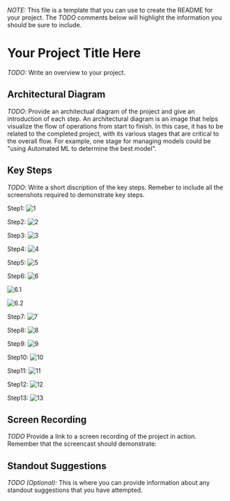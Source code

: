 *NOTE:* This file is a template that you can use to create the README for your project. The *TODO* comments below will highlight the information you should be sure to include.


# Your Project Title Here

*TODO:* Write an overview to your project.

## Architectural Diagram
*TODO*: Provide an architectual diagram of the project and give an introduction of each step. An architectural diagram is an image that helps visualize the flow of operations from start to finish. In this case, it has to be related to the completed project, with its various stages that are critical to the overall flow. For example, one stage for managing models could be "using Automated ML to determine the best model". 

## Key Steps
*TODO*: Write a short discription of the key steps. Remeber to include all the screenshots required to demonstrate key steps. 

Step1:
![1](https://github.com/auravila/DataScience-Project2/blob/master/Screenshots/1-RegisteredDataset.png)

Step2:
![2](https://github.com/auravila/DataScience-Project2/blob/master/Screenshots/2-ExperimentCompleted.jpeg)

Step3:
![3](https://github.com/auravila/DataScience-Project2/blob/master/Screenshots/3-BestModel.jpeg)

Step4:
![4](https://github.com/auravila/DataScience-Project2/blob/master/Screenshots/4-InsightsEnabled.jpeg)

Step5:
![5](https://github.com/auravila/DataScience-Project2/blob/master/Screenshots/5-logs_py.jpeg)

Step6:
![6](https://github.com/auravila/DataScience-Project2/blob/master/Screenshots/6.1-Swaggerandserverpyrun.jpeg)

![6.1](https://github.com/auravila/DataScience-Project2/blob/master/Screenshots/6.2-SwaggerAPI.jpeg)

![6.2](https://github.com/auravila/DataScience-Project2/blob/master/Screenshots/6.3-SwaggerAPI2.jpeg)

Step7:
![7](https://github.com/auravila/DataScience-Project2/blob/master/Screenshots/7-Endpoint_py.jpeg)

Step8:
![8](https://github.com/auravila/DataScience-Project2/blob/master/Screenshots/8-Benchmark.jpeg)

Step9:
![9](https://github.com/auravila/DataScience-Project2/blob/master/Screenshots/9-PipelinesCreatedandExecuted.jpeg)

Step10:
![10](https://github.com/auravila/DataScience-Project2/blob/master/Screenshots/11-BankDSAzureMLRun.jpeg)

Step11:
![11](https://github.com/auravila/DataScience-Project2/blob/master/Screenshots/12-PipelineSectionShowingEndpoints.jpeg)

Step12:
![12](https://github.com/auravila/DataScience-Project2/blob/master/Screenshots/13-PublishedPipelineoverview.jpeg)

Step13:
![13](https://github.com/auravila/DataScience-Project2/blob/master/Screenshots/14-WidgetsSteprun.jpeg)

## Screen Recording
*TODO* Provide a link to a screen recording of the project in action. Remember that the screencast should demonstrate:

## Standout Suggestions
*TODO (Optional):* This is where you can provide information about any standout suggestions that you have attempted.
